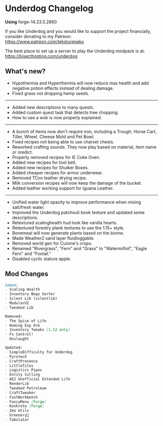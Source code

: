 # Underdog Changelog

**Using** forge-14.23.5.2860

If you like Underdog and you would like to support the project financially, consider donating to my Patreon: \
<https://www.patreon.com/teksturepako>

The best place to set up a server to play the Underdog modpack is at: \
<https://bisecthosting.com/underdog>

## What's new?

- Hypothermia and Hyperthermia will now reduce max health and add negative potion effects instead of dealing damage.
- Fixed grass not dropping hemp seeds.

***

- Added new descriptions to many quests.
- Added custom quest task that detects tree chopping.
- How to use a wok is now properly explained.

***

- A bunch of items now don't require iron, including a Trough, Horse Cart, Tiller, Wheel, Cheese Mold and Pet Bowl.
- Fixed recipes not being able to use charset chests.
- Reworked crafting sounds. They now play based on material, item name or oredict.
- Properly removed recipes for IE Coke Oven.
- Added new recipes for tool belt.
- Added new recipes for Shulker Boxes.
- Added cheaper recipes for armor underwear.
- Removed TCon leather drying recipe.
- Milk conversion recipes will now keep the damage of the bucket.
- Added leather working support for Iguana Leather.

***

- Unified water light opacity to improve performance when mixing salt/fresh water.
- Improved the Underdog patchouli book texture and updated some descriptions.
- Retextured scalinghealth hud look like vanilla hearts.
- Retextured forestry plank textures to use the 1.15+ style.
- Bonemeal will now generate plants based on the biome.
- Made Weather2 sand layer fluidloggable.
- Removed world gen for Cuisine's crops.
- Renamed "Rivergrass", "Fern" and "Grass" to "Watermilfoil", "Eagle Fern" and "Foxtail."
- Disabled cyclic stature apple.

## Mod Changes

```markdown
Added:
- Scaling Health
- Inventory Bogo Sorter
- Silent Lib (silentlib)
- ModularUI
- Tweaked Lib

Removed:
- The Spice of Life
- Homing Exp Orb
- Inventory Tweaks [1.12 only]
- Fx Control!
- Onslaught

Updated:
- SimpleDifficulty for Underdog
- Pyrotech
- CraftPresence
- LittleTiles
- Logistics Pipes
- Entity Culling
- AE2 Unofficial Extended Life
- RenderLib
- Tweaked Petroleum
- CraftTweaker
- FastWorkbench
- FancyMenu [Forge]
- Konkrete [Forge]
- Zen Utils
- Greenery🌿
- Tabulator
```
